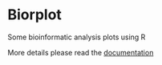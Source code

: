 # Biorplot
Some bioinformatic analysis plots using R  
  
More details please read the [documentation](https://zhenghu159.github.io/Biorplot/index.html)